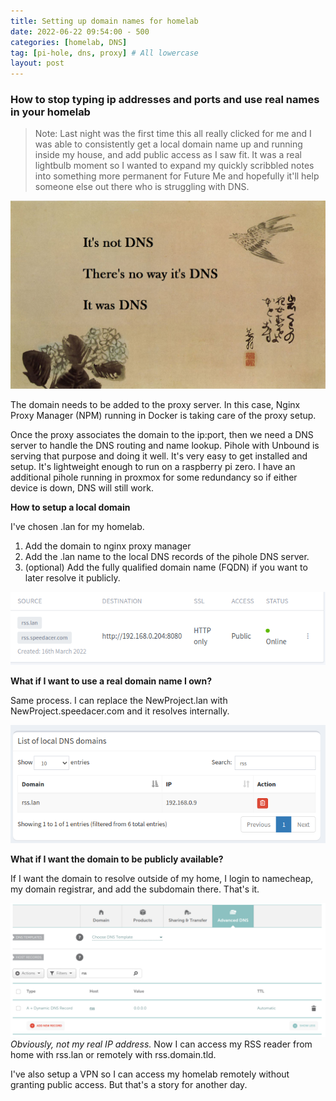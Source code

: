 ```yaml
---
title: Setting up domain names for homelab
date: 2022-06-22 09:54:00 - 500
categories: [homelab, DNS] 
tag: [pi-hole, dns, proxy] # All lowercase
layout: post
---
```



### How to stop typing ip addresses and ports and use real names in your homelab

> Note: Last night was the first time this all really clicked for me and I was able to consistently get a local domain name up and running inside my house, and add public access as I saw fit. It was a real lightbulb moment so I wanted to expand my quickly scribbled notes into something more permanent for Future Me and hopefully it'll help someone else out there who is struggling with DNS.

![a DNS haiku: It's not DNS/ There's no way it's DNS / It was DNS](/assets/images/dns-haiku.png)

The domain needs to be added to the proxy server. In this case, Nginx Proxy Manager (NPM) running in Docker is taking care of the proxy setup. 

Once the proxy associates the domain to the ip:port, then we need a DNS server to handle the DNS routing and name lookup. Pihole with Unbound is serving that purpose and doing it well. It's very easy to get installed and setup. It's lightweight enough to run on a raspberry pi zero. I have an additional pihole running in proxmox for some redundancy so if either device is down, DNS will still work.

**How to setup a local domain**

I've chosen .lan for my homelab.

1. Add the domain to nginx proxy manager
2. Add the .lan name to the local DNS records of the pihole DNS server.
3. (optional) Add the fully qualified domain name (FQDN) if you want to later resolve it publicly.

![rss domain in nginx proxy manager](/assets/images/npm-rss.png)

**What if I want to use a real domain name I own?**

Same process. I can replace the NewProject.lan with NewProject.speedacer.com and it resolves internally.

![rss local domain in pihole dns](/assets/images/dns-rss.png)

**What if I want the domain to be publicly available?**

If I want the domain to resolve outside of my home, I login to namecheap, my domain registrar, and add the subdomain there. That's it.

![rss domain in namecheap](/assets/images/namecheap-rss.png)
*Obviously, not my real IP address.*
Now I can access my RSS reader from home with rss.lan or remotely with rss.domain.tld.

I've also setup a VPN so I can access my homelab remotely without granting public access. But that's a story for another day.